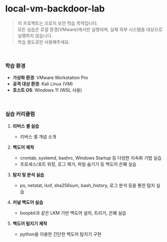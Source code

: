 ﻿# local-vm-backdoor-lab

> 이 프로젝트는 오로지 보안 학습 목적입니다.  
> 모든 실습은 로컬 환경(VMware)에서만 실행되며, 실제 외부 시스템을 대상으로 실행하지 않습니다.  
> 학습 용도로만 사용해주세요.
<br>

### 학습 환경  
* **가상화 환경**: VMware Workstation Pro
* **공격 대상 환경**: Kali Linux (VM)
* **호스트 OS**: Windows 11 (WSL 사용)
<br>



### 실습 커리큘럼

1. **리버스 셸 실습**  
   * 리버스 셸 개념 소개

2. **백도어 제작**  
   * crontab, systemd, bashrc, Windows Startup 등 다양한 지속화 기법 실습
   * 프로세스/포트 위장, 로그 제거, 파일 숨기기 등 백도어 은폐 실습

3. **탐지 및 분석 실습**  
   * ps, netstat, lsof, sha256sum, bash\_history, 로그 분석 등을 통한 탐지 실습

4. **커널 백도어 실습**  
   * boopkit과 같은 LKM 기반 백도어 설치, 트리거, 은폐 실습

5. **백도어 탐지기 제작**  
   * python을 이용한 간단한 백도어 탐지기 구현

